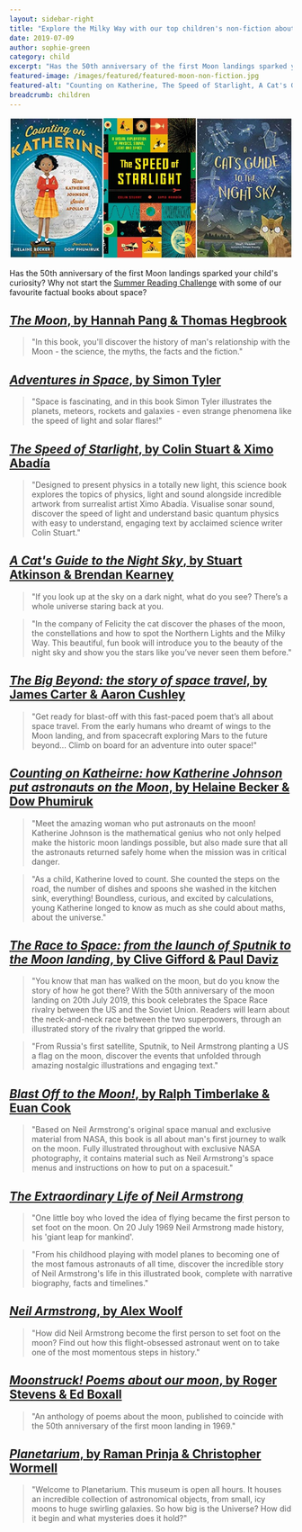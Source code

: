 ```yaml
---
layout: sidebar-right
title: "Explore the Milky Way with our top children's non-fiction about space"
date: 2019-07-09
author: sophie-green
category: child
excerpt: "Has the 50th anniversary of the first Moon landings sparked your child's curiosity? Why not start the Summer Reading Challenge with some of our favourite factual books about space?"
featured-image: /images/featured/featured-moon-non-fiction.jpg
featured-alt: "Counting on Katherine, The Speed of Starlight, A Cat's Guide to the Night Sky"
breadcrumb: children
---
```


![Counting on Katherine, The Speed of Starlight, A Cat's Guide to the Night Sky](/images/featured/featured-moon-non-fiction.jpg)

Has the 50th anniversary of the first Moon landings sparked your child's curiosity? Why not start the [Summer Reading Challenge](/src/) with some of our favourite factual books about space?

## [<cite>The Moon</cite>, by Hannah Pang & Thomas Hegbrook](https://suffolk.spydus.co.uk/cgi-bin/spydus.exe/ENQ/OPAC/BIBENQ?BRN=2426887)

> "In this book, you'll discover the history of man's relationship with the Moon - the science, the myths, the facts and the fiction."

## [<cite>Adventures in Space</cite>, by Simon Tyler](https://suffolk.spydus.co.uk/cgi-bin/spydus.exe/ENQ/OPAC/BIBENQ?BRN=2449507)

> "Space is fascinating, and in this book Simon Tyler illustrates the planets, meteors, rockets and galaxies - even strange phenomena like the speed of light and solar flares!"

## [<cite>The Speed of Starlight</cite>, by Colin Stuart & Ximo Abadía](https://suffolk.spydus.co.uk/cgi-bin/spydus.exe/ENQ/OPAC/BIBENQ?BRN=2412771)

> "Designed to present physics in a totally new light, this science book explores the topics of physics, light and sound alongside incredible artwork from surrealist artist Ximo Abadía. Visualise sonar sound, discover the speed of light and understand basic quantum physics with easy to understand, engaging text by acclaimed science writer Colin Stuart."

## [<cite>A Cat's Guide to the Night Sky</cite>, by Stuart Atkinson & Brendan Kearney](https://suffolk.spydus.co.uk/cgi-bin/spydus.exe/ENQ/OPAC/BIBENQ?BRN=2452284)

> "If you look up at the sky on a dark night, what do you see? There’s a whole universe staring back at you.

> "In the company of Felicity the cat discover the phases of the moon, the constellations and how to spot the Northern Lights and the Milky Way. This beautiful, fun book will introduce you to the beauty of the night sky and show you the stars like you’ve never seen them before."

## [<cite>The Big Beyond: the story of space travel</cite>, by James Carter & Aaron Cushley](https://suffolk.spydus.co.uk/cgi-bin/spydus.exe/ENQ/OPAC/BIBENQ?BRN=2537867)

> "Get ready for blast-off with this fast-paced poem that’s all about space travel. From the early humans who dreamt of wings to the Moon landing, and from spacecraft exploring Mars to the future beyond... Climb on board for an adventure into outer space!"

## [<cite>Counting on Katheirne: how Katherine Johnson put astronauts on the Moon</cite>, by Helaine Becker & Dow Phumiruk](https://suffolk.spydus.co.uk/cgi-bin/spydus.exe/ENQ/OPAC/BIBENQ?BRN=2550865)

> "Meet the amazing woman who put astronauts on the moon! Katherine Johnson is the mathematical genius who not only helped make the historic moon landings possible, but also made sure that all the astronauts returned safely home when the mission was in critical danger.

> "As a child, Katherine loved to count. She counted the steps on the road, the number of dishes and spoons she washed in the kitchen sink, everything! Boundless, curious, and excited by calculations, young Katherine longed to know as much as she could about maths, about the universe."

## [<cite>The Race to Space: from the launch of Sputnik to the Moon landing</cite>, by Clive Gifford & Paul Daviz](https://suffolk.spydus.co.uk/cgi-bin/spydus.exe/ENQ/OPAC/BIBENQ?BRN=2550930)

> "You know that man has walked on the moon, but do you know the story of how he got there? With the 50th anniversary of the moon landing on 20th July 2019, this book celebrates the Space Race rivalry between the US and the Soviet Union. Readers will learn about the neck-and-neck race between the two superpowers, through an illustrated story of the rivalry that gripped the world.

> "From Russia's first satellite, Sputnik, to Neil Armstrong planting a US a flag on the moon, discover the events that unfolded through amazing nostalgic illustrations and engaging text."

## [<cite>Blast Off to the Moon!</cite>, by Ralph Timberlake & Euan Cook](https://suffolk.spydus.co.uk/cgi-bin/spydus.exe/ENQ/OPAC/BIBENQ?BRN=2560701)

> "Based on Neil Armstrong's original space manual and exclusive material from NASA, this book is all about man's first journey to walk on the moon. Fully illustrated throughout with exclusive NASA photography, it contains material such as Neil Armstrong's space menus and instructions on how to put on a spacesuit."

## [<cite>The Extraordinary Life of Neil Armstrong</cite>](https://suffolk.spydus.co.uk/cgi-bin/spydus.exe/ENQ/OPAC/BIBENQ?BRN=2560382)

> "One little boy who loved the idea of flying became the first person to set foot on the moon. On 20 July 1969 Neil Armstrong made history, his 'giant leap for mankind'.

> "From his childhood playing with model planes to becoming one of the most famous astronauts of all time, discover the incredible story of Neil Armstrong's life in this illustrated book, complete with narrative biography, facts and timelines."

## [<cite>Neil Armstrong</cite>, by Alex Woolf](https://suffolk.spydus.co.uk/cgi-bin/spydus.exe/ENQ/OPAC/BIBENQ?BRN=2582109)

> "How did Neil Armstrong become the first person to set foot on the moon? Find out how this flight-obsessed astronaut went on to take one of the most momentous steps in history."

## [<cite>Moonstruck! Poems about our moon</cite>, by Roger Stevens & Ed Boxall](https://suffolk.spydus.co.uk/cgi-bin/spydus.exe/ENQ/OPAC/BIBENQ?BRN=2560693)

> "An anthology of poems about the moon, published to coincide with the 50th anniversary of the first moon landing in 1969."

## [<cite>Planetarium</cite>, by Raman Prinja & Christopher Wormell](https://suffolk.spydus.co.uk/cgi-bin/spydus.exe/ENQ/OPAC/BIBENQ?BRN=2516683)

> "Welcome to Planetarium. This museum is open all hours. It houses an incredible collection of astronomical objects, from small, icy moons to huge swirling galaxies. So how big is the Universe? How did it begin and what mysteries does it hold?"
